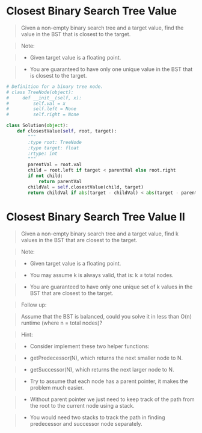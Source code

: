 # Closest Binary Search Tree Value

> Given a non-empty binary search tree and a target value, find the value in the BST that is closest to the target.

> Note:

> * Given target value is a floating point.

> * You are guaranteed to have only one unique value in the BST that is closest to the target.

```Python
# Definition for a binary tree node.
# class TreeNode(object):
#     def __init__(self, x):
#         self.val = x
#         self.left = None
#         self.right = None

class Solution(object):
    def closestValue(self, root, target):
        """
        :type root: TreeNode
        :type target: float
        :rtype: int
        """
        parentVal = root.val
        child = root.left if target < parentVal else root.right
        if not child:
            return parentVal
        childVal = self.closestValue(child, target)
        return childVal if abs(target - childVal) < abs(target - parentVal) else parentVal
```

# Closest Binary Search Tree Value II

> Given a non-empty binary search tree and a target value, find k values in the BST that are closest to the target.

> Note:

> * Given target value is a floating point.

> * You may assume k is always valid, that is: k ≤ total nodes.

> * You are guaranteed to have only one unique set of k values in the BST that are closest to the target.

> Follow up:

> Assume that the BST is balanced, could you solve it in less than O(n) runtime (where n = total nodes)?

> Hint:

> * Consider implement these two helper functions:

>   * getPredecessor(N), which returns the next smaller node to N.

>   * getSuccessor(N), which returns the next larger node to N.

> * Try to assume that each node has a parent pointer, it makes the problem much easier.

> * Without parent pointer we just need to keep track of the path from the root to the current node using a stack.

> * You would need two stacks to track the path in finding predecessor and successor node separately.
